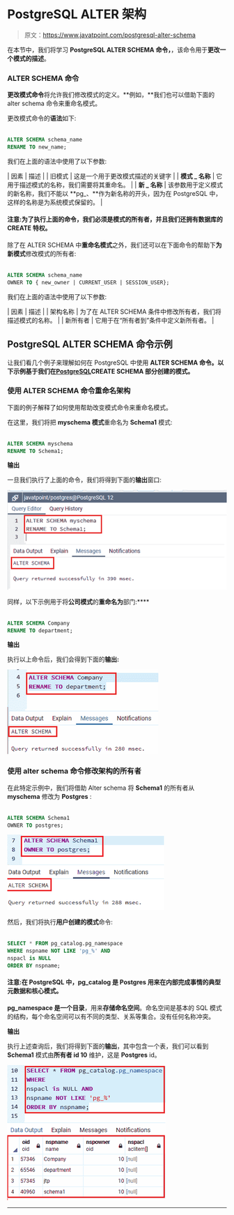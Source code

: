 # PostgreSQL ALTER 架构

> 原文：<https://www.javatpoint.com/postgresql-alter-schema>

在本节中，我们将学习 **PostgreSQL ALTER SCHEMA 命令，**，该命令用于**更改一个模式的描述**。

### ALTER SCHEMA 命令

**更改模式命令**将允许我们修改模式的定义。**例如，**我们也可以借助下面的 alter schema 命令来重命名模式。

更改模式命令的**语法**如下:

```sql

ALTER SCHEMA schema_name 
RENAME TO new_name;

```

我们在上面的语法中使用了以下参数:

| 因素 | 描述 |
| 旧模式 | 这是一个用于更改模式描述的关键字 |
| **模式 _ 名称** | 它用于描述模式的名称，我们需要将其重命名。 |
| **新 _ 名称** | 该参数用于定义模式的新名称，我们不能以 **pg_、**作为新名称的开头，因为在 PostgreSQL 中，这样的名称是为系统模式保留的。 |

#### 注意:为了执行上面的命令，我们必须是模式的所有者，并且我们还拥有数据库的 CREATE 特权。

除了在 ALTER SCHEMA 中**重命名模式**之外，我们还可以在下面命令的帮助下**为新模式**修改模式的所有者:

```sql

ALTER SCHEMA schema_name 
OWNER TO { new_owner | CURRENT_USER | SESSION_USER};

```

我们在上面的语法中使用了以下参数:

| 因素 | 描述 |
| 架构名称 | 为了在 ALTER SCHEMA 条件中修改所有者，我们将描述模式的名称。 |
| 新所有者 | 它用于在“所有者到”条件中定义新所有者。 |

## PostgreSQL ALTER SCHEMA 命令示例

让我们看几个例子来理解如何在 PostgreSQL 中使用 **ALTER SCHEMA 命令。以下示例基于我们在[PostgreSQL](https://www.javatpoint.com/postgresql-tutorial)**CREATE SCHEMA 部分**创建的模式。**

### 使用 ALTER SCHEMA 命令重命名架构

下面的例子解释了如何使用帮助改变模式命令来重命名模式。

在这里，我们将把 **myschema 模式**重命名为 **Schema1** 模式:

```sql

ALTER SCHEMA myschema
RENAME TO Schema1;

```

**输出**

一旦我们执行了上面的命令，我们将得到下面的**输出**窗口:

![PostgreSQL ALTER Schema](img/0769fb8ec1a4bdd1b1d6df86e7b6a84f.png)

同样，以下示例用于将**公司模式**的**重命名为**部门:****

```sql

ALTER SCHEMA Company
RENAME TO department;

```

**输出**

执行以上命令后，我们会得到下面的**输出:**

![PostgreSQL ALTER Schema](img/4ed14351f0f085c86396224e4b0a186d.png)

### 使用 alter schema 命令修改架构的所有者

在此特定示例中，我们将借助 Alter schema 将 **Schema1** 的所有者从 **myschema** 修改为 **Postgres** :

```sql

ALTER SCHEMA Schema1
OWNER TO postgres;

```

![PostgreSQL ALTER Schema](img/057e97d5535fb0f358e0e633a12c5ef8.png)

然后，我们将执行**用户创建的模式**命令:

```sql

SELECT * FROM pg_catalog.pg_namespace
WHERE nspname NOT LIKE 'pg_%' AND
nspacl is NULL
ORDER BY nspname;

```

#### 注意:在 PostgreSQL 中，pg_catalog 是 Postgres 用来在内部完成事情的典型元数据和核心模式。

**pg_namespace 是一个目录**，用来**存储命名空间**。命名空间是基本的 SQL 模式的结构，每个命名空间可以有不同的类型、关系等集合。没有任何名称冲突。

**输出**

执行上述查询后，我们将得到下面的**输出**，其中包含一个表，我们可以看到 **Schema1** 模式由**所有者 id 10** 维护，这是 **Postgres** id。

![PostgreSQL ALTER Schema](img/5ea96a75f8201f0a7383393cab4159b2.png)

* * *